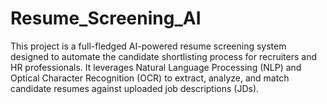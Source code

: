 # Resume_Screening_AI
This project is a full-fledged AI-powered resume screening system designed to automate the candidate shortlisting process for recruiters and HR professionals. It leverages Natural Language Processing (NLP) and Optical Character Recognition (OCR) to extract, analyze, and match candidate resumes against uploaded job descriptions (JDs).
